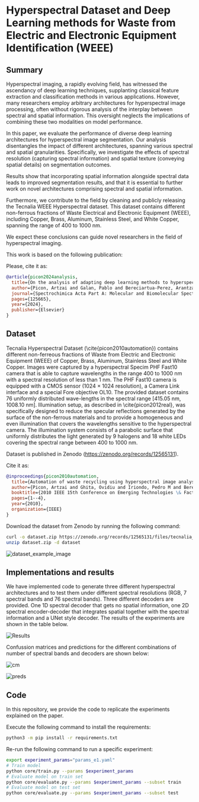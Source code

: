 # Hyperspectral Dataset and Deep Learning methods for Waste from Electric and Electronic Equipment Identification (WEEE)

## Summary

Hyperspectral imaging, a rapidly evolving field, has witnessed the ascendancy of deep learning techniques, supplanting classical feature extraction and classification methods in various applications. However, many researchers employ arbitrary architectures for hyperspectral image processing, often without rigorous analysis of the interplay between spectral and spatial information. This oversight neglects the implications of combining these two modalities on model performance.

In this paper, we evaluate the performance of diverse deep learning architectures for hyperspectral image segmentation. Our analysis disentangles the impact of different architectures, spanning various spectral and spatial granularities. Specifically, we investigate the effects of spectral resolution (capturing spectral information) and spatial texture (conveying spatial details) on segmentation outcomes. 

Results show that incorporating spatial information alongside spectral data leads to improved segmentation results, and that it is essential to further work on novel architectures comprising spectral and spatial information.

Furthermore, we contribute to the field by cleaning and publicly releasing the Tecnalia WEEE Hyperspectral dataset. This dataset contains different non-ferrous fractions of Waste Electrical and Electronic Equipment (WEEE), including Copper, Brass, Aluminum, Stainless Steel, and White Copper, spanning the range of 400 to 1000 nm.

We expect these conclusions can guide novel researchers in the field of hyperspectral imaging. 

This work is based on the following publication:

Please, cite it as:

```bibtex
@article{picon2024analysis,
  title={On the analysis of adapting deep learning methods to hyperspectral imaging. Use case for WEEE recycling and dataset},
  author={Picon, Artzai and Galan, Pablo and Bereciartua-Perez, Arantza and Benito-del-Valle, Leire},
  journal={Spectrochimica Acta Part A: Molecular and Biomolecular Spectroscopy},
  pages={125665},
  year={2024},
  publisher={Elsevier}
}
```

## Dataset

Tecnalia Hyperspectral Dataset (\cite{picon2010automation}) contains different non-ferreous fractions of Waste from Electric and Electronic Equipment (WEEE) of Copper, Brass, Aluminum, Stainless Steel and White Copper. Images were captured by a hyperspectral Specim PHF Fast10 camera that is able to capture wavelengths in the range 400 to 1000 nm with a spectral resolution of less than 1 nm. The PHF Fast10 camera is equipped with a CMOS sensor (1024 × 1024 resolution), a Camera Link interface and a special Fore objective OL10. The provided dataset contains 76 uniformly distributed wave-lengths in the spectral range [415.05 nm, 1008.10 nm]. Illumination setup, as described in \cite{picon2012real}, was specifically designed to reduce the specular reflections generated by the surface of the non-ferrous materials and to provide a homogeneous and even illumination that covers the wavelengths sensitive to the hyperspectral camera. The illumination system consists of a parabolic surface that uniformly distributes the light generated by 9 halogens and 18 white LEDs covering the spectral range between 400 to 1000 nm.

Dataset is published in Zenodo (https://zenodo.org/records/12565131).

Cite it as: 
```bibtex
@inproceedings{picon2010automation,
  title={Automation of waste recycling using hyperspectral image analysis},
  author={Picon, Artzai and Ghita, Ovidiu and Iriondo, Pedro M and Bereciartua, Aranzazu and Whelan, Paul F},
  booktitle={2010 IEEE 15th Conference on Emerging Technologies \& Factory Automation (ETFA 2010)},
  pages={1--4},
  year={2010},
  organization={IEEE}
}
```

Download the dataset from Zenodo by running the following command:

```bash
curl -o dataset.zip https://zenodo.org/records/12565131/files/tecnalia_weee_hyperspectral_dataset_v1.0.zip?download=1
unzip dataset.zip -d dataset
```

![dataset_example_image](figures/dataset_example_image.png "dataset_example_image")


## Implementations and results

We have implemented code to generate three different hyperspectral architectures and to test them under different spectral resolutions (RGB, 7 spectral bands and 76 spectral bands). Three different decoders are provided. One 1D spectral decoder that gets no spatial information,  one 2D spectral encoder-decoder that integrates spatial together with the spectral information and a UNet style decoder. The results of the experiments are shown in the table below.

![Results](figures/results.png "Results")

Confussion matrices and predictions for the different combinations of number of spectral bands and decoders are shown below:

![cm](figures/cm.jpg "cm")

![preds](figures/predictions.jpg "preds")




## Code

In this repository, we provide the code to replicate the experiments explained on the paper.


Execute the following command to install the requirements:

```bash
python3 -m pip install -r requirements.txt
```

Re-run the following command to run a specific experiment:

```bash
export experiment_params="params_e1.yaml"
# Train model
python core/train.py --params $experiment_params
# Evaluate model on train set
python core/evaluate.py --params $experiment_params --subset train
# Evaluate model on test set
python core/evaluate.py --params $experiment_params --subset test
```


